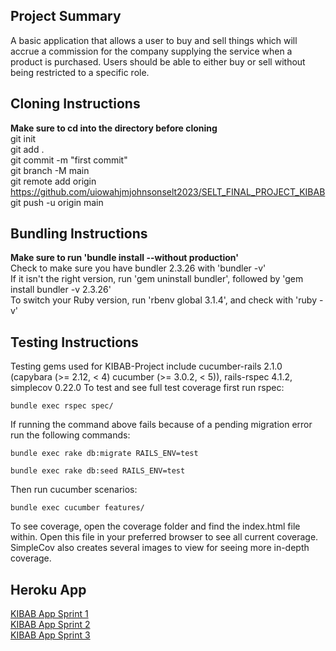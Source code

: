 ## Project Summary
A basic application that allows a user to buy and sell things which will accrue a commission for the company supplying the service when a product is purchased. Users should be able to either buy or sell without being restricted to a specific role.

## Cloning Instructions
**Make sure to cd into the directory before cloning**\
git init\
git add .\
git commit -m "first commit"\
git branch -M main\
git remote add origin https://github.com/uiowahjmjohnsonselt2023/SELT_FINAL_PROJECT_KIBAB \
git push -u origin main

## Bundling Instructions
**Make sure to run 'bundle install --without production'**\
Check to make sure you have bundler 2.3.26 with 'bundler -v'\
If it isn't the right version, run 'gem uninstall bundler', followed by 'gem install bundler -v 2.3.26'\
To switch your Ruby version, run 'rbenv global 3.1.4', and check with 'ruby -v'

## Testing Instructions
Testing gems used for KIBAB-Project include cucumber-rails 2.1.0 (capybara (>= 2.12, < 4) cucumber (>= 3.0.2, < 5)), rails-rspec 4.1.2, simplecov 0.22.0
To test and see full test coverage first run rspec:

    bundle exec rspec spec/

If running the command above fails because of a pending migration error run the following commands:

    bundle exec rake db:migrate RAILS_ENV=test
    
    bundle exec rake db:seed RAILS_ENV=test
    
Then run cucumber scenarios:

    bundle exec cucumber features/
    
To see coverage, open the coverage folder and find the index.html file within. Open this file in your preferred browser to see all current coverage. SimpleCov also
creates several images to view for seeing more in-depth coverage.

## Heroku App
[KIBAB App Sprint 1](https://glacial-depths-15499-48fc4ab6a25b.herokuapp.com/) \
[KIBAB App Sprint 2](https://shielded-tundra-14985-98ad5af16458.herokuapp.com/) \
[KIBAB App Sprint 3](https://guarded-bastion-27063-9c4658f71190.herokuapp.com)
